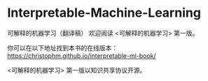 # Interpretable-Machine-Learning
可解释的机器学习（翻译稿）
欢迎阅读 <可解释的机器学习> 第一版。

你可以在以下地址找到本书的在线版本： https://christophm.github.io/interpretable-ml-book/

<可解释的机器学习> 第一版以知识共享协议开源。
